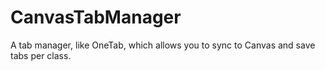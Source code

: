 # CanvasTabManager

A tab manager, like OneTab, which allows you to sync to Canvas and save tabs per class.
